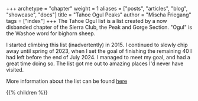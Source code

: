 +++
archetype = "chapter"
weight = 1
aliases = ["posts", "articles", "blog", "showcase", "docs"]
title = "Tahoe Ogul Peaks"
author = "Mischa Friegang"
tags = ["index"]
+++
The Tahoe Ogul list is a list created by a now disbanded chapter of the Sierra Club, the Peak and Gorge Section. "Ogul" is the Washoe word for bighorn sheep. 

I started climbing this list (inadvertently) in 2015. I continued to slowly chip away until spring of 2023, when I set the goal of finishing the remaining 40 I had left before the end of July 2024. I managed to meet my goal, and had a great time doing so. The list got me out to amazing places I'd never have visited.

More information about the list can be found [here](https://www.tahoeogul.org/)

{{% children  %}}